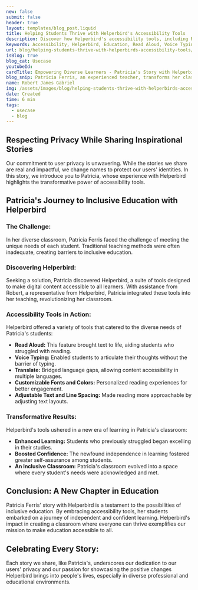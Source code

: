 ```yaml
---
new: false
submit: false
header: true
layout: templates/blog_post.liquid
title: Helping Students Thrive with Helperbird's Accessibility Tools
description: Discover how Helperbird's accessibility tools, including Read Aloud, Voice Typing, and Translate, are making learning easier and more inclusive for Patricia Ferris' students with diverse needs.
keywords: Accessibility, Helperbird, Education, Read Aloud, Voice Typing, Translate, Inclusive Learning, Student Success
url: blog/helping-students-thrive-with-helperbirds-accessibility-tools/
isBlog: true
blog_cat: Usecase
youtubeId: 
cardTitle: Empowering Diverse Learners - Patricia's Story with Helperbird
blog_snip: Patricia Ferris, an experienced teacher, transforms her classroom with Helperbird's accessibility tools, fostering independence and confidence among her students with diverse needs.
name: Robert James Gabriel
img: /assets/images/blog/helping-students-thrive-with-helperbirds-accessibility-tools/helperbird-tools.png
date: Created
time: 6 min
tags:
  - usecase
  - blog
---
```


## Respecting Privacy While Sharing Inspirational Stories

Our commitment to user privacy is unwavering. While the stories we share are real and impactful, we change names to protect our users' identities. In this story, we introduce you to Patricia, whose experience with Helperbird highlights the transformative power of accessibility tools.

## Patricia's Journey to Inclusive Education with Helperbird

### The Challenge:

In her diverse classroom, Patricia Ferris faced the challenge of meeting the unique needs of each student. Traditional teaching methods were often inadequate, creating barriers to inclusive education.

### Discovering Helperbird:

Seeking a solution, Patricia discovered Helperbird, a suite of tools designed to make digital content accessible to all learners. With assistance from Robert, a representative from Helperbird, Patricia integrated these tools into her teaching, revolutionizing her classroom.

### Accessibility Tools in Action:

Helperbird offered a variety of tools that catered to the diverse needs of Patricia's students:

- **Read Aloud:** This feature brought text to life, aiding students who struggled with reading.
- **Voice Typing:** Enabled students to articulate their thoughts without the barrier of typing.
- **Translate:** Bridged language gaps, allowing content accessibility in multiple languages.
- **Customizable Fonts and Colors:** Personalized reading experiences for better engagement.
- **Adjustable Text and Line Spacing:** Made reading more approachable by adjusting text layouts.

### Transformative Results:

Helperbird's tools ushered in a new era of learning in Patricia's classroom:

- **Enhanced Learning:** Students who previously struggled began excelling in their studies.
- **Boosted Confidence:** The newfound independence in learning fostered greater self-assurance among students.
- **An Inclusive Classroom:** Patricia's classroom evolved into a space where every student's needs were acknowledged and met.

## Conclusion: A New Chapter in Education

Patricia Ferris' story with Helperbird is a testament to the possibilities of inclusive education. By embracing accessibility tools, her students embarked on a journey of independent and confident learning. Helperbird's impact in creating a classroom where everyone can thrive exemplifies our mission to make education accessible to all.

## Celebrating Every Story:

Each story we share, like Patricia's, underscores our dedication to our users' privacy and our passion for showcasing the positive changes Helperbird brings into people's lives, especially in diverse professional and educational environments.
